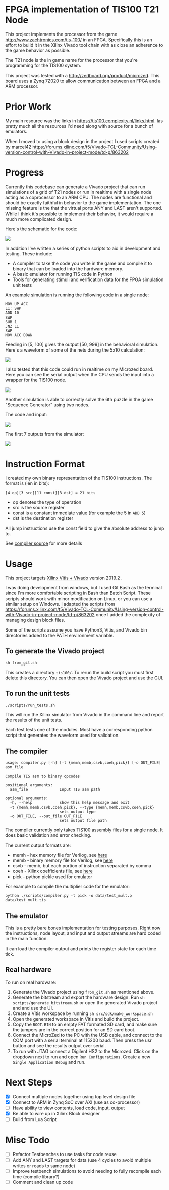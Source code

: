# FPGA implementation of TIS100 T21 Node

This project implements the processor from the game <http://www.zachtronics.com/tis-100/> in an FPGA. Specifically this is an effort to build it in the Xilinx Vivado tool chain with as close an adherence to the game behavior as possible.

The T21 node is the in game name for the processor that you're programming for the TIS100 system.

This project was tested with a <http://zedboard.org/product/microzed>. This board uses a Zynq 7Z020 to allow communication between an FPGA and a ARM processor.

# Prior Work

My main resource was the links in <https://tis100.complexity.nl/links.html>. Ias pretty much all the resources I'd need along with source for a bunch of emulators.

When I moved to using a block design in the project I used scripts created by marcel42 https://forums.xilinx.com/t5/Vivado-TCL-Community/Using-version-control-with-Vivado-in-project-mode/td-p/863202

# Progress

Currently this codebase can generate a Vivado project that can run simulations of a grid of T21 nodes or run in realtime with a single node acting as a coprocessor to an ARM CPU. The nodes are functional and should be exactly faithful in behavior to the game implementation. The one missing feature is the that the virtual ports ANY and LAST aren't supported. While I think it's possible to implement their behavior, it would require a much more complicated design.

Here's the schematic for the code:

<a href="docs/t21_schematic.png"><img src="docs/t21_schematic.png"/></a>

In addition I've written a series of python scripts to aid in development and testing. These include:

 * A compiler to take the code you write in the game and compile it to binary that can be loaded into the hardware memory.
 * A basic emulator for running TIS code in Python
 * Tools for generating stimuli and verification data for the FPGA simulation unit tests

An example simulation is running the following code in a single node:

```
MOV UP ACC
L1: SWP
ADD 10
SWP
SUB 1
JNZ L1
SWP
MOV ACC DOWN
```

Feeding in [5, 100] gives the output [50, 999] in the behavioral simulation. Here's a waveform of some of the nets during the 5x10 calculation:

<a href="docs/mult_sim.png"><img src="docs/mult_sim.png"/></a>

I also tested that this code could run in realtime on my Microzed board. Here you can see the serial output when the CPU sends the input into a wrapper for the TIS100 node.

<a href="docs/good_serial_out.png"><img src="docs/good_serial_out.png"/></a>

Another simulation is able to correctly solve the 6th puzzle in the game "Sequence Generator" using two nodes.

The code and input:

<a href="docs/sig_gen_ex.png"><img src="docs/sig_gen_ex.png"/></a>

The first 7 outputs from the simulator:

<a href="docs/sig_gen_sim.png"><img src="docs/sig_gen_sim.png"/></a>

# Instruction Format

I created my own binary representation of the TIS100 instructions. The format is (len in bits):

`[4 op][3 src][11 const][3 dst] = 21 bits`

 * op denotes the type of operation
 * src is the source register
 * const is a constant immediate value (for example the 5 in `ADD 5`)
 * dst is the destination register

All jump instructions use the const field to give the absolute address to jump to.

See [compiler source](scripts/compiler.py) for more details

# Usage

This project targets [Xilinx Vitis + Vivado](https://www.xilinx.com/support/download/index.html/content/xilinx/en/downloadNav/vitis.html) version 2019.2 .

I was doing development from windows, but I used Git Bash as the terminal since I'm more comfortable scripting in Bash than Batch Script. These scripts should work with minor modification on Linux, or you can use a similar setup on Windows. I adapted the scripts from https://forums.xilinx.com/t5/Vivado-TCL-Community/Using-version-control-with-Vivado-in-project-mode/td-p/863202 once I added the complexity of managing design block files.

Some of the scripts assume you have Python3, Vitis, and Vivado bin directories added to the PATH environment variable.

## To generate the Vivado project

`sh from_git.sh`

This creates a directory `tis100/`. To rerun the build script you must first delete this directory. You can then open the Vivado project and use the GUI.

## To run the unit tests

`./scripts/run_tests.sh`

This will run the Xilinx simulator from Vivado in the command line and report the results of the unit tests.

Each test tests one of the modules. Most have a corresponding python script that generates the waveform used for validation.

## The compiler

```
usage: compiler.py [-h] [-t {memh,memb,csvb,coeh,pick}] [-o OUT_FILE] asm_file

Compile TIS asm to binary opcodes

positional arguments:
  asm_file              Input TIS asm path

optional arguments:
  -h, --help            show this help message and exit
  -t {memh,memb,csvb,coeh,pick}, --type {memh,memb,csvb,coeh,pick}
                        sets output type
  -o OUT_FILE, --out_file OUT_FILE
                        sets output file path
```

The compiler currently only takes TIS100 assembly files for a single node. It does basic validation and error checking. 

The current output formats are:

 * memh - hex memory file for Verilog, see [here](https://timetoexplore.net/blog/initialize-memory-in-verilog)
 * memb - binary memory file for Verilog, see [here](https://timetoexplore.net/blog/initialize-memory-in-verilog)
 * csvb - memb, but each portion of instruction separated by comma
 * coeh - Xilinx coefficients file, see [here](https://www.xilinx.com/support/documentation/sw_manuals/xilinx11/cgn_r_coe_file_syntax.htm)
 * pick - python pickle used for emulator

For example to compile the multiplier code for the emulator:

`python ./scripts/compiler.py -t pick -o data/test_mult.p data/test_mult.tis`

## The emulator

This is a pretty bare bones implementation for testing purposes. Right now the instructions, node layout, and input and output streams are hard coded in the main function.

It can load the compiler output and prints the register state for each time tick.

## Real hardware

To run on real hardware:
1. Generate the Vivado project using `from_git.sh` as mentioned above.
2. Generate the bitstream and export the hardware design. Run `sh scripts/generate_bitstream.sh` or open the generated Vivado project and and use the UI.
3. Create a Vitis workspace by running `sh src/sdk/make_workspace.sh` 
4. Open the generated workspace in Vitis and build the project.
5. Copy the `BOOT.BIN` to an empty FAT formated SD card, and make sure the jumpers are in the correct position for an SD card boot.
6. Connect the MicroZed to the PC with the USB cable, and connect to the COM port with a serial terminal at 115200 baud. Then press the usr button and see the results output over serial.
7. To run with JTAG connect a Digilent HS2 to the Microzed. Click on the dropdown next to run and open `Run Configurations`. Create a new `Single Application Debug` and run.

# Next Steps

- [x] Connect multiple nodes together using top level design file
- [x] Connect to ARM in Zynq SoC over AXI (use as co-processor)
- [ ] Have ability to view contents, load code, input, output
- [x] Be able to wire up in Xilinx Block designer
- [ ] Build from Lua Script

# Misc Todo

- [ ] Refactor Testbenches to use tasks for code reuse
- [ ] Add ANY and LAST targets for data (use 4 cycles to avoid multiple writes or reads to same node)
- [ ] Improve testbench simulations to avoid needing to fully recompile each time (compile library?)
- [ ] Comment and clean up code
